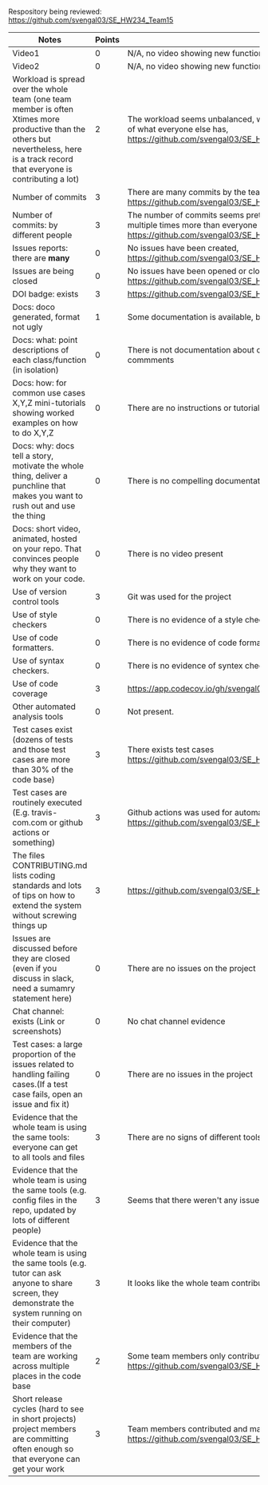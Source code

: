 Respository being reviewed: https://github.com/svengal03/SE_HW234_Team15

|Notes|Points|Evidence|
|-----|------|---------|
| Video1 | 0 | N/A, no video showing new functionality. | 
| Video2 | 0 | N/A, no video showing new functionality. | 
| Workload is spread over the whole team (one team member is often Xtimes more productive than the others but nevertheless, here is a track record that everyone is contributing a lot) | 2 | The workload seems unbalanced, with one person having contributed almost half of what everyone else has, https://github.com/svengal03/SE_HW234_Team15/graphs/contributors |
|Number of commits| 3 | There are many commits by the team https://github.com/svengal03/SE_HW234_Team15/graphs/commit-activity |
|Number of commits: by different people| 3 | The number of commits seems pretty even, exept for one person who committed multiple times more than everyone else, https://github.com/svengal03/SE_HW234_Team15/graphs/contributors |
|Issues reports: there are **many**| 0 | No issues have been created, https://github.com/svengal03/SE_HW234_Team15/issues |
|Issues are being closed| 0 | No issues have been opened or closed, https://github.com/svengal03/SE_HW234_Team15/issues |
|DOI badge: exists| 3 | https://github.com/svengal03/SE_HW234_Team15#readme |
|Docs: doco generated, format not ugly | 1 | Some documentation is available, but mostly just in the readme |
|Docs: what: point descriptions of each class/function (in isolation) | 0 | There is not documentation about classes/functions outside of some code commments |
|Docs: how: for common use cases X,Y,Z mini-tutorials showing worked examples on how to do X,Y,Z| 0 | There are no instructions or tutorials on project use |
|Docs: why: docs tell a story, motivate the whole thing, deliver a punchline that makes you want to rush out and use the thing| 0 | There is no compelling documentation to make a user want to use the software |
|Docs: short video, animated, hosted on your repo. That convinces people why they want to work on your code.| 0 | There is no video present |
|Use of version control tools| 3 | Git was used for the project |
|Use of style checkers | 0 | There is no evidence of a style checker being used |
|Use of code formatters. | 0 | There is no evidence of code formatters being used |
|Use of syntax checkers. | 0 | There is no evidence of syntex checkers being used |
|Use of code coverage | 3 | https://app.codecov.io/gh/svengal03/SE_HW234_Team15 |
|Other automated analysis tools| 0 | Not present. |
|Test cases exist (dozens of tests and those test cases are more than 30% of the code base)| 3 | There exists test cases https://github.com/svengal03/SE_HW234_Team15/tree/main/test 
|Test cases are routinely executed (E.g. travis-com.com or github actions or something) | 3 | Github actions was used for automated testing https://github.com/svengal03/SE_HW234_Team15/actions|
|The files CONTRIBUTING.md lists coding standards and lots of tips on how to extend the system without screwing things up| 3 | https://github.com/svengal03/SE_HW234_Team15/blob/main/CONTRIBUTING.md |
|Issues are discussed before they are closed (even if you discuss in slack, need a sumamry statement here) | 0 | There are no issues on the project |
|Chat channel: exists (Link or screenshots)| 0 | No chat channel evidence |
|Test cases: a large proportion of the issues related to handling failing cases.(If a test case fails, open an issue and fix it) | 0 | There are no issues in the project
|Evidence that the whole team is using the same tools: everyone can get to all tools and files| 3 | There are no signs of different tools or issues the developers had
|Evidence that the whole team is using the same tools (e.g. config files in the repo, updated by lots of different people)| 3 | Seems that there weren't any issues |
|Evidence that the whole team is using the same tools (e.g. tutor can ask anyone to share screen, they demonstrate the system running on their computer)| 3 | It looks like the whole team contributed on the same software stack
|Evidence that the members of the team are working across multiple places in the code base| 2 | Some team members only contributed on a few different files in the code base https://github.com/svengal03/SE_HW234_Team15/graphs/contributors |
|Short release cycles (hard to see in short projects) project members are committing often enough so that everyone can get your work| 3 | Team members contributed and made commits often https://github.com/svengal03/SE_HW234_Team15/graphs/contributors |
